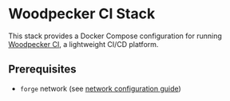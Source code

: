 # Woodpecker CI Stack

This stack provides a Docker Compose configuration for running [Woodpecker CI](https://woodpecker-ci.org/), a lightweight CI/CD platform.

## Prerequisites

- `forge` network (see [network configuration guide](../_docs/forge_network.md))
